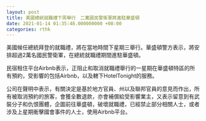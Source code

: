 ```yaml
---
layout: post
title: 美國總統就職禮下周舉行　二萬國民警衛軍將進駐華盛頓
date: 2021-01-14 01:35:48.000000000 +08:00
categories: rthk
---
```


美國候任總統拜登的就職禮，將在當地時間下星期三舉行。華盛頓警方表示，將安排超過2萬名國民警衛軍，在總統就職禮期間進駐華盛頓。

民宿租住平台Airbnb表示，正阻止和取消就職禮舉行的一星期在華盛頓特區的所有預約，受影響的包括Airbnb，以及轄下HotelTonight的服務。

公司在聲明中表示，有關決定是基於地方官員、州以及聯邦官員的意見而作出，所有被取消預約的旅客，會獲全數退款，亦會補償給受影響業主，又表示留意到有武裝分子和仇恨團體，企圖前往華盛頓，破壞就職禮，已經禁止部分相關人士，或者涉及上星期衝擊國會事件的人士，使用Airbnb平台。
